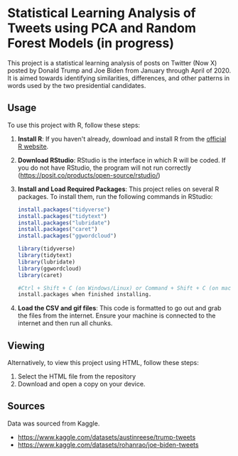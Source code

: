 # Statistical Learning Analysis of Tweets using PCA and Random Forest Models (in progress)

This project is a statistical learning analysis of posts on Twitter (Now X) posted by Donald Trump and Joe Biden from January through April of 2020. It is aimed towards identifying similarities, differences, and other patterns in words used by the two presidential candidates. 

## Usage

To use this project with R, follow these steps:

1. **Install R**: If you haven't already, download and install R from the [official R website](https://cran.r-project.org/).

2. **Download RStudio**: RStudio is the interface in which R will be coded. If you do not have RStudio, the program will not run correctly (https://posit.co/products/open-source/rstudio/)

3. **Install and Load Required Packages**: This project relies on several R packages. To install them, run the following commands in RStudio:

   ```R
   install.packages("tidyverse")
   install.packages("tidytext")
   install.packages("lubridate")
   install.packages("caret")
   install.packages("ggwordcloud")

   library(tidyverse)
   library(tidytext)
   library(lubridate)
   library(ggwordcloud)
   library(caret)

   #Ctrl + Shift + C (on Windows/Linux) or Command + Shift + C (on macOS) to comment out
   install.packages when finished installing.

5. **Load the CSV and gif files**: This code is formatted to go out and grab the files from the internet. Ensure your machine is connected to the internet and then run all chunks.


## Viewing

Alternatively, to view this project using HTML, follow these steps:

1. Select the HTML file from the repository
2. Download and open a copy on your device.

## Sources

Data was sourced from Kaggle.

- https://www.kaggle.com/datasets/austinreese/trump-tweets
- https://www.kaggle.com/datasets/rohanrao/joe-biden-tweets
